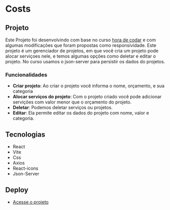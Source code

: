 
# Costs

## Projeto
Este Projeto foi desenvolvindo com base no curso [hora de codar](https://www.youtube.com/watch?v=FXqX7oof0I4&list=PLnDvRpP8BneyVA0SZ2okm-QBojomniQVO&ab_channel=MatheusBattisti-HoradeCodar) e com algumas modificações que foram propostas como responsividade. Este projeto é um gerenciador de projetos, em que você cria um projeto pode alocar serviçoes nele, e temos algumas opções como deletar e editar o projeto. No curso usamos o json-server para persistir os dados do projetos.

### Funcionalidades

* **Criar projeto**: Ao criar o projeto você informa o nome, orçamento, e sua categoria
* **Alocar serviços do projeto**: Com o projeto criado você pode adicionar servições com valor menor que o orçamento do projeto.
* **Deletar**: Podemos deletar serviços ou projetos.
* **Editar**: Ela permite editar os dados do projeto com nome, valor e categoria.

## Tecnologias
* React
* Vite
* Css
* Axios
* React-icons
* Json-Server

## Deploy

* [Acesse o projeto](https://costs-mfuxcgz1p-cleciosousa00.vercel.app)
